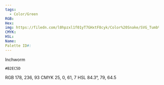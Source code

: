 ```yaml
---
tags:
  - Color/Green
RGB: 
Hex: 
img: https://filedn.com/l0hpzxl1f01yT7GHxtF8cyk/Color%20Snake/SVG_Tumb%20Mass%20No%20Name/B2EC5D.svg
CMYK: 
HSL: 
Name: 
Palette ID#:
---
```

Inchworm
```palette
#B2EC5D
```
RGB 178, 236, 93
CMYK	25, 0, 61, 7
HSL	84.3°, 79, 64.5